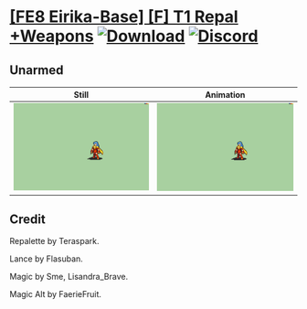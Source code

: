 # [\[FE8 Eirika-Base\] \[F\] T1 Repal +Weapons](./) [![Download](https://img.shields.io/badge/Download--red?style=social&logo=github)](https://minhaskamal.github.io/DownGit/#/home?url=https://github.com/Klokinator/FE-Repo/tree/main/Battle%20Animations%2FLords%20-%20Vanilla%20and%20Custom%2F%5BFE8%20Eirika-Base%5D%20%5BF%5D%20T1%20Repal%20%2BWeapons%2F8.%20Unarmed) [![Discord](https://img.shields.io/badge/Discord--blue?style=social&logo=discord)](https://discord.gg/C7VNGnyTPA)

## Unarmed

| Still | Animation |
| :---: | :-------: |
| ![Unarmed still](./Unarmed_000.png) | ![Unarmed](./Unarmed.gif) |

## Credit

Repalette by Teraspark.

Lance by Flasuban.

Magic by Sme, Lisandra_Brave.

Magic Alt by FaerieFruit.

